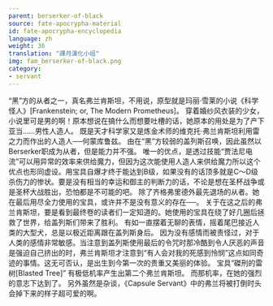 ```yaml
---
parent: berserker-of-black
source: fate-apocrypha-material
id: fate-apocrypha-encyclopedia
language: zh
weight: 36
translation: "譯月漢化小组"
img: fam_berserker-of-black.png
category:
- servant
---
```


“黑”方的从者之一，真名弗兰肯斯坦，不用说，原型就是玛丽·雪莱的小说《科学怪人》[Frankenstein; or, The Modern Prometheus]。
穿着婚纱风衣装的少女，小说里可是男的啊！原本想说在搞什么而想要吐槽的话，她原本的用处是为了产下亚当……男性人造人。
既是天才科学家又是炼金术师的维克托·弗兰肯斯坦利用雷之力而作出的人造人──何蒙库鲁兹。
由在“黑”方较弱的盖列斯召唤，因此虽然以Berserker职成为从者，但是能力并不强。
唯一的优点，是透过技能“贾法尼电流”可以用异常的效率来供给魔力，但因为这次能使用人造人来供给魔力所以这个优点也形同虚设。用宝具自爆才终于能达到B级，如果没有的话顶多就是C～D级杀伤力的惨状。要是没有相当的幸运和御主的判断力的话，不论是想在圣杯战争或是圣杯大战胜出，恐怕都是不可能的吧。
除了齐格弗里德外最先退场的从者。她在最后用尽全力使用的宝具，或许并不是没有意义的存在──。
关于在这之后的弗兰肯斯坦，要是看到最终卷的读者们一定知道的。她使用的宝具在绕了好几圈后拯救了世界，给盖列斯们带来了胜利。
有如一直摆着无聊的表情，摇着尾巴接近人类的大型犬，总是以极近距离跟在盖列斯身后。
因为没有感情而被责怪过，对于人类的感情非常敏感。当注意到盖列斯使用最后的令咒时那冷酷到令人厌恶的声音是强迫自己挤出的时，弗兰肯斯坦才注意到“有人会对我的死感到怜悯”这点如同奇迹的事情。这无可否认，是出生到今第一次的贵重又美丽的体验。
宝具“磔刑的雷树[Blasted Tree]” 有极低机率产生出第二个弗兰肯斯坦。
而那机率，在她的强烈的意志下达到了。
另外虽然是杂谈，《Capsule Servant》中的弗兰将被打倒时头会掉下来的样子超可爱的啊。
